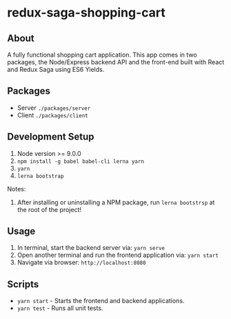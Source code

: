 # redux-saga-shopping-cart

## About
A fully functional shopping cart application. This app comes in two packages, the Node/Express backend API and the 
front-end built with React and Redux Saga using ES6 Yields.

## Packages
- Server `./packages/server`
- Client `./packages/client`

## Development Setup
1. Node version >= 9.0.0
2. `npm install -g babel babel-cli lerna yarn`
3. `yarn`
4. `lerna bootstrap`

Notes: 
1. After installing or uninstalling a NPM package, run `lerna bootstrsp` at the root of the project!

## Usage
1. In terminal, start the backend server via:  `yarn serve`
2. Open another terminal and run the frontend application via: `yarn start`
3. Navigate via browser: `http://localhost:8080`

## Scripts
- `yarn start` - Starts the frontend and backend applications. 
- `yarn test` - Runs all unit tests.
